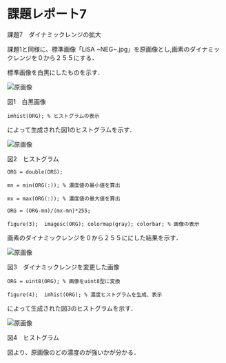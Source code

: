 # 課題レポート7
課題7　ダイナミックレンジの拡大

課題1と同様に、標準画像「LiSA ~NEG~.jpg」を原画像とし,画素のダイナミックレンジを０から２５５にする．

標準画像を白黒にしたものを示す．

![原画像](https://github.com/ItsukiTakemura/image_processing/blob/master/image/kadai3_1.png?raw=true)

図1　白黒画像


`imhist(ORG); % ヒストグラムの表示`

によって生成された図1のヒストグラムを示す．

![原画像](https://github.com/ItsukiTakemura/image_processing/blob/master/image/kadai4_2.png?raw=true)

図2　ヒストグラム

`ORG = double(ORG);`

`mn = min(ORG(:)); % 濃度値の最小値を算出`

`mx = max(ORG(:)); % 濃度値の最大値を算出`

`ORG = (ORG-mn)/(mx-mn)*255;`

`figure(3);  imagesc(ORG); colormap(gray); colorbar; % 画像の表示`

画素のダイナミックレンジを０から２５５ににした結果を示す．

![原画像](https://github.com/ItsukiTakemura/image_processing/blob/master/image/kadai7_3.png?raw=true)

図3　ダイナミックレンジを変更した画像


`ORG = uint8(ORG); % 画像をuint8型に変換`

`figure(4);  imhist(ORG); % 濃度ヒストグラムを生成、表示`

によって生成された図3のヒストグラムを示す．

![原画像](https://github.com/ItsukiTakemura/image_processing/blob/master/image/kadai7_4.png?raw=true)

図4　ヒストグラム


図より、原画像のどの濃度のが強いかが分かる．
